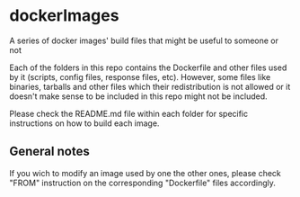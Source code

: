 # dockerImages


A series of docker images' build files that might be useful to someone or not

Each of the folders in this repo contains the Dockerfile and other files used by
it (scripts, config files, response files, etc). However, some files like binaries,
tarballs and other files which their redistribution is not allowed or it doesn't
make sense to be included in this repo might not be included.

Please check the README.md file within each folder for specific instructions on
how to build each image.

## General notes

If you wich to modify an image used by one the other ones, please check "FROM"
instruction on the corresponding "Dockerfile" files accordingly.